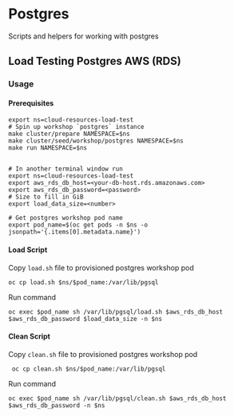 # Postgres 

Scripts and helpers for working with postgres 

## Load Testing Postgres AWS (RDS)
### Usage 
#### Prerequisites
```
export ns=cloud-resources-load-test
# Spin up workshop `postgres` instance
make cluster/prepare NAMESPACE=$ns
make cluster/seed/workshop/postgres NAMESPACE=$ns
make run NAMESPACE=$ns


# In another terminal window run
export ns=cloud-resources-load-test
export aws_rds_db_host=<your-db-host.rds.amazonaws.com>
export aws_rds_db_password=<password>
# Size to fill in GiB
export load_data_size=<number>

# Get postgres workshop pod name
export pod_name=$(oc get pods -n $ns -o jsonpath='{.items[0].metadata.name}')
```
#### Load Script

Copy `load.sh` file to provisioned postgres workshop pod  
```
oc cp load.sh $ns/$pod_name:/var/lib/pgsql
```
Run command
``` 
oc exec $pod_name sh /var/lib/pgsql/load.sh $aws_rds_db_host $aws_rds_db_password $load_data_size -n $ns
```

#### Clean Script
Copy `clean.sh` file to provisioned postgres workshop pod  
```
 oc cp clean.sh $ns/$pod_name:/var/lib/pgsql
```
Run command
``` 
oc exec $pod_name sh /var/lib/pgsql/clean.sh $aws_rds_db_host $aws_rds_db_password -n $ns
```